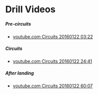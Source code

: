 # Drill Videos

##### Pre-circuits

* [youtube.com Circuits 20160122 03:22](https://www.youtube.com/watch?v=gz8Ivcjas9o#t=202)

##### Circuits

* [youtube.com Circuits 20160122 24:41](https://www.youtube.com/watch?v=gz8Ivcjas9o#t=1481)

##### After landing

* [youtube.com Circuits 20160122 60:07](https://www.youtube.com/watch?v=gz8Ivcjas9o#t=3607)

